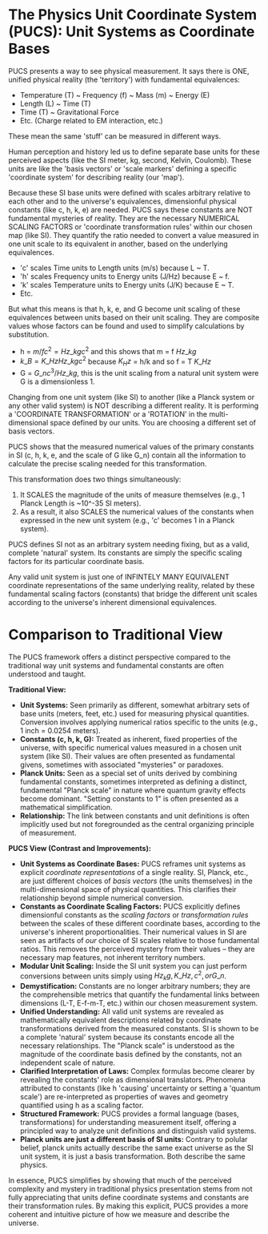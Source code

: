 # The Physics Unit Coordinate System (PUCS): Unit Systems as Coordinate Bases

PUCS presents a way to see physical measurement. It says there is ONE, unified
physical reality (the 'territory') with fundamental equivalences:

- Temperature (T) ~ Frequency (f) ~ Mass (m) ~ Energy (E)
- Length (L) ~ Time (T)
- Time (T) ~ Gravitational Force
- Etc. (Charge related to EM interaction, etc.)

These mean the same 'stuff' can be measured in different ways.

Human perception and history led us to define separate base units for these
perceived aspects (like the SI meter, kg, second, Kelvin, Coulomb). These units
are like the 'basis vectors' or 'scale markers' defining a specific
'coordinate system' for describing reality (our 'map').

Because these SI base units were defined with scales arbitrary relative to each
other and to the universe's equivalences, dimensionful physical constants
(like c, h, k, e) are needed. PUCS says these constants are NOT fundamental
mysteries of reality. They are the necessary NUMERICAL SCALING FACTORS or
'coordinate transformation rules' within our chosen map (like SI). They quantify
the ratio needed to convert a value measured in one unit scale to its equivalent
in another, based on the underlying equivalences.

- 'c' scales Time units to Length units (m/s) because L ~ T.
- 'h' scales Frequency units to Energy units (J/Hz) because E ~ f.
- 'k' scales Temperature units to Energy units (J/K) because E ~ T.
- Etc.

But what this means is that h, k, e, and G become unit scaling of these equivalences between units based on their unit scaling. They are composite values whose factors can be found and used to simplify calculations by substitution. 

- h    = $m/f c^2 = Hz\_kg c^2$  and this shows that m = f $Hz\_kg$
- $k\_B =  K\_Hz Hz\_kg c^2$ because $K_Hz$ = h/k and so f = T $K\_Hz$
- G    = $G\_n c^3 / Hz\_kg$, this is the unit scaling from a natural unit system were G is a dimensionless 1.  

Changing from one unit system (like SI) to another (like a Planck system or
any other valid system) is NOT describing a different reality. It is performing
a 'COORDINATE TRANSFORMATION' or a 'ROTATION' in the multi-dimensional space
defined by our units. You are choosing a different set of basis vectors.

PUCS shows that the measured numerical values of the primary constants in SI
(c, h, k, e, and the scale of G like G_n) contain all the information to
calculate the precise scaling needed for this transformation.

This transformation does two things simultaneously:

1.  It SCALES the magnitude of the units of measure themselves (e.g., 1 Planck
    Length is ~10^-35 SI meters).
2.  As a result, it also SCALES the numerical values of the constants when
    expressed in the new unit system (e.g., 'c' becomes 1 in a Planck system).

PUCS defines SI not as an arbitrary system needing fixing, but as a valid,
complete 'natural' system. Its constants are simply the specific scaling
factors for its particular coordinate basis.

Any valid unit system is just one of INFINTELY MANY EQUIVALENT coordinate
representations of the same underlying reality, related by these fundamental
scaling factors (constants) that bridge the different unit scales according to
the universe's inherent dimensional equivalences.

# Comparison to Traditional View

The PUCS framework offers a distinct perspective compared to the traditional way unit systems and fundamental constants are often understood and taught.

**Traditional View:**

*   **Unit Systems:** Seen primarily as different, somewhat arbitrary sets of base units (meters, feet, etc.) used for measuring physical quantities. Conversion involves applying numerical ratios specific to the units (e.g., 1 inch = 0.0254 meters).
*   **Constants (c, h, k, G):** Treated as inherent, fixed properties of the universe, with specific numerical values measured in a chosen unit system (like SI). Their values are often presented as fundamental givens, sometimes with associated "mysteries" or paradoxes.
*   **Planck Units:** Seen as a special set of units derived by combining fundamental constants, sometimes interpreted as defining a distinct, fundamental "Planck scale" in nature where quantum gravity effects become dominant. "Setting constants to 1" is often presented as a mathematical simplification.
*   **Relationship:** The link between constants and unit definitions is often implicitly used but not foregrounded as the central organizing principle of measurement.

**PUCS View (Contrast and Improvements):**

*   **Unit Systems as Coordinate Bases:** PUCS reframes unit systems as explicit *coordinate representations* of a single reality. SI, Planck, etc., are just different choices of *basis vectors* (the units themselves) in the multi-dimensional space of physical quantities. This clarifies their relationship beyond simple numerical conversion.
*   **Constants as Coordinate Scaling Factors:** PUCS explicitly defines dimensionful constants as the *scaling factors* or *transformation rules* between the scales of these different coordinate bases, according to the universe's inherent proportionalities. Their numerical values in SI are seen as artifacts of *our* choice of SI scales relative to those fundamental ratios. This removes the perceived mystery from their values – they are necessary map features, not inherent territory numbers.
*   **Modular Unit Scaling:** Inside the SI unit system you can just perform conversions between units simply using $Hz_kg, K\_Hz, c^2, or G\_n$.
*   **Demystification:** Constants are no longer arbitrary numbers; they are the comprehensible metrics that quantify the fundamental links between dimensions (L-T, E-f-m-T, etc.) within our chosen measurement system.
*   **Unified Understanding:** All valid unit systems are revealed as mathematically equivalent descriptions related by coordinate transformations derived from the measured constants. SI is shown to be a complete 'natural' system because its constants encode all the necessary relationships. The "Planck scale" is understood as the magnitude of the coordinate basis defined by the constants, not an independent scale of nature.
*   **Clarified Interpretation of Laws:** Complex formulas become clearer by revealing the constants' role as dimensional translators. Phenomena attributed to constants (like h 'causing' uncertainty or setting a 'quantum scale') are re-interpreted as properties of waves and geometry quantified using h as a scaling factor.
*   **Structured Framework:** PUCS provides a formal language (bases, transformations) for understanding measurement itself, offering a principled way to analyze unit definitions and distinguish valid systems.
*   **Planck units are just a different basis of SI units:** Contrary to polular belief, planck units actually describe the same exact universe as the SI unit system, it is just a basis transformation. Both describe the same physics.

In essence, PUCS simplifies by showing that much of the perceived complexity and mystery in traditional physics presentation stems from not fully appreciating that units define coordinate systems and constants are their transformation rules. By making this explicit, PUCS provides a more coherent and intuitive picture of how we measure and describe the universe.
